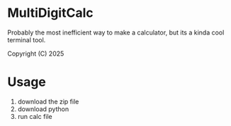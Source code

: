 # MultiDigitCalc

Probably the most inefficient way to make a calculator, but its a kinda cool terminal tool.

Copyright (C) 2025

# Usage

1. download the zip file
2. download python
3. run calc file
